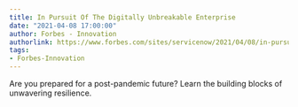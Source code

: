 ```yaml
---
title: In Pursuit Of The Digitally Unbreakable Enterprise
date: "2021-04-08 17:00:00"
author: Forbes - Innovation
authorlink: https://www.forbes.com/sites/servicenow/2021/04/08/in-pursuit-of-the-digitally-unbreakable-enterprise/
tags:
- Forbes-Innovation
---
```

Are you prepared for a post-pandemic future? Learn the building blocks of unwavering resilience.